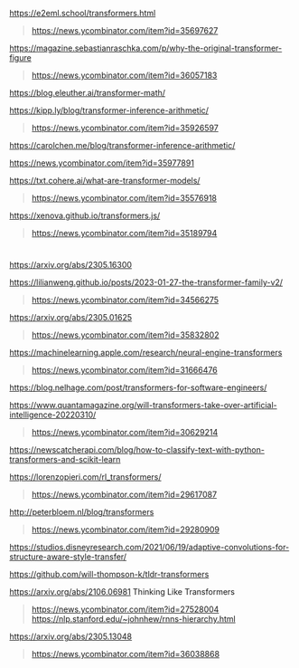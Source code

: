 https://e2eml.school/transformers.html
> https://news.ycombinator.com/item?id=35697627

https://magazine.sebastianraschka.com/p/why-the-original-transformer-figure
> https://news.ycombinator.com/item?id=36057183

https://blog.eleuther.ai/transformer-math/

https://kipp.ly/blog/transformer-inference-arithmetic/
> https://news.ycombinator.com/item?id=35926597

https://carolchen.me/blog/transformer-inference-arithmetic/

https://news.ycombinator.com/item?id=35977891

https://txt.cohere.ai/what-are-transformer-models/
> https://news.ycombinator.com/item?id=35576918

https://xenova.github.io/transformers.js/
> https://news.ycombinator.com/item?id=35189794

#
https://arxiv.org/abs/2305.16300

https://lilianweng.github.io/posts/2023-01-27-the-transformer-family-v2/
> https://news.ycombinator.com/item?id=34566275

https://arxiv.org/abs/2305.01625
> https://news.ycombinator.com/item?id=35832802

https://machinelearning.apple.com/research/neural-engine-transformers
> https://news.ycombinator.com/item?id=31666476

https://blog.nelhage.com/post/transformers-for-software-engineers/

https://www.quantamagazine.org/will-transformers-take-over-artificial-intelligence-20220310/
> https://news.ycombinator.com/item?id=30629214

https://newscatcherapi.com/blog/how-to-classify-text-with-python-transformers-and-scikit-learn

https://lorenzopieri.com/rl_transformers/
> https://news.ycombinator.com/item?id=29617087

http://peterbloem.nl/blog/transformers
> https://news.ycombinator.com/item?id=29280909

https://studios.disneyresearch.com/2021/06/19/adaptive-convolutions-for-structure-aware-style-transfer/

https://github.com/will-thompson-k/tldr-transformers

https://arxiv.org/abs/2106.06981 Thinking Like Transformers
> https://news.ycombinator.com/item?id=27528004
> https://nlp.stanford.edu/~johnhew/rnns-hierarchy.html

https://arxiv.org/abs/2305.13048
> https://news.ycombinator.com/item?id=36038868
